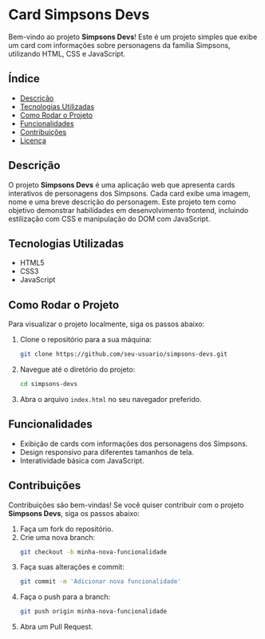 # Card Simpsons Devs

Bem-vindo ao projeto **Simpsons Devs**! Este é um projeto simples que exibe um card com informações sobre personagens da família Simpsons, utilizando HTML, CSS e JavaScript.

## Índice

- [Descrição](#descrição)
- [Tecnologias Utilizadas](#tecnologias-utilizadas)
- [Como Rodar o Projeto](#como-rodar-o-projeto)
- [Funcionalidades](#funcionalidades)
- [Contribuições](#contribuições)
- [Licença](#licença)

## Descrição

O projeto **Simpsons Devs** é uma aplicação web que apresenta cards interativos de personagens dos Simpsons. Cada card exibe uma imagem, nome e uma breve descrição do personagem. Este projeto tem como objetivo demonstrar habilidades em desenvolvimento frontend, incluindo estilização com CSS e manipulação do DOM com JavaScript.

## Tecnologias Utilizadas

- HTML5
- CSS3
- JavaScript

## Como Rodar o Projeto

Para visualizar o projeto localmente, siga os passos abaixo:

1. Clone o repositório para a sua máquina:
    ```bash
    git clone https://github.com/seu-usuario/simpsons-devs.git
    ```

2. Navegue até o diretório do projeto:
    ```bash
    cd simpsons-devs
    ```

3. Abra o arquivo `index.html` no seu navegador preferido.

## Funcionalidades

- Exibição de cards com informações dos personagens dos Simpsons.
- Design responsivo para diferentes tamanhos de tela.
- Interatividade básica com JavaScript.

## Contribuições

Contribuições são bem-vindas! Se você quiser contribuir com o projeto **Simpsons Devs**, siga os passos abaixo:

1. Faça um fork do repositório.
2. Crie uma nova branch:
    ```bash
    git checkout -b minha-nova-funcionalidade
    ```
3. Faça suas alterações e commit:
    ```bash
    git commit -m 'Adicionar nova funcionalidade'
    ```
4. Faça o push para a branch:
    ```bash
    git push origin minha-nova-funcionalidade
    ```
5. Abra um Pull Request.
